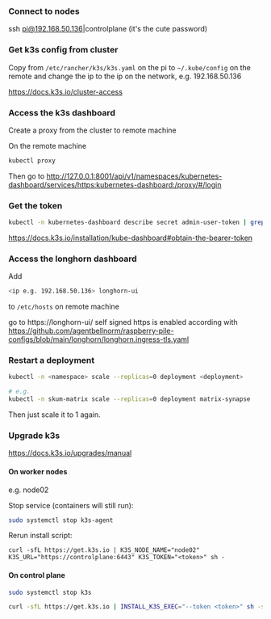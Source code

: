 ### Connect to nodes
ssh pi@192.168.50.136|controlplane (it's the cute password)

### Get k3s config from cluster
Copy from `/etc/rancher/k3s/k3s.yaml` on the pi to `~/.kube/config` on the remote and change the ip to the ip on the network, e.g. 192.168.50.136

https://docs.k3s.io/cluster-access

### Access the k3s dashboard
Create a proxy from the cluster to remote machine 

On the remote machine
```sh
kubectl proxy
```

Then go to http://127.0.0.1:8001/api/v1/namespaces/kubernetes-dashboard/services/https:kubernetes-dashboard:/proxy/#/login

### Get the token
```sh
kubectl -n kubernetes-dashboard describe secret admin-user-token | grep '^token' 
```

https://docs.k3s.io/installation/kube-dashboard#obtain-the-bearer-token

### Access the longhorn dashboard
Add 
```sh
<ip e.g. 192.168.50.136> longhorn-ui
```
to `/etc/hosts` on remote machine

go to https://longhorn-ui/ 
self signed https is enabled according with https://github.com/agentbellnorm/raspberry-pile-configs/blob/main/longhorn/longhorn.ingress-tls.yaml

### Restart a deployment
```sh
kubectl -n <namespace> scale --replicas=0 deployment <deployment>

# e.g.
kubectl -n skum-matrix scale --replicas=0 deployment matrix-synapse
```
Then just scale it to 1 again.


### Upgrade k3s
https://docs.k3s.io/upgrades/manual

#### On worker nodes

e.g. node02

Stop service (containers will still run):
```sh
sudo systemctl stop k3s-agent
```

Rerun install script:
```
curl -sfL https://get.k3s.io | K3S_NODE_NAME="node02" K3S_URL="https://controlplane:6443" K3S_TOKEN="<token>" sh -
```

#### On control plane
```sh
sudo systemctl stop k3s
```

```sh
curl -sfL https://get.k3s.io | INSTALL_K3S_EXEC="--token <token>" sh -s -
```
